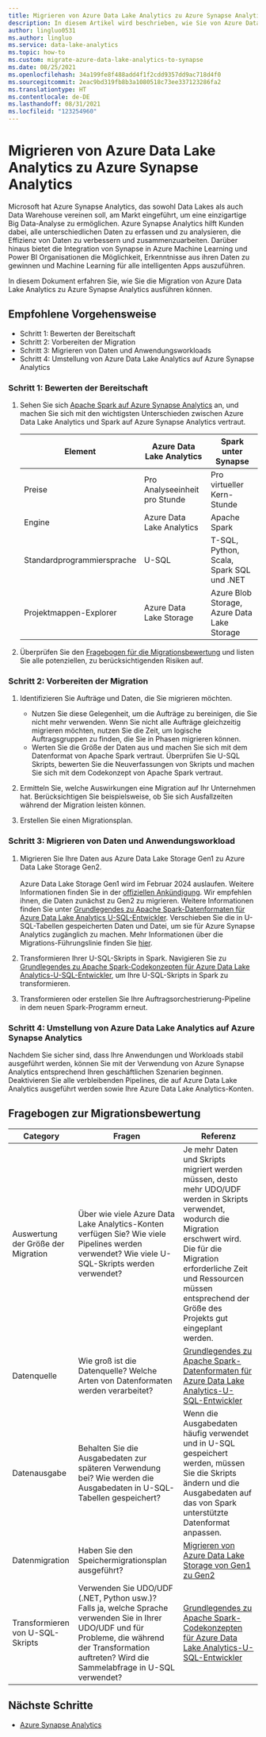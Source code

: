 ```yaml
---
title: Migrieren von Azure Data Lake Analytics zu Azure Synapse Analytics.
description: In diesem Artikel wird beschrieben, wie Sie von Azure Data Lake Analytics zu Azure Synapse Analytics migrieren.
author: lingluo0531
ms.author: lingluo
ms.service: data-lake-analytics
ms.topic: how-to
ms.custom: migrate-azure-data-lake-analytics-to-synapse
ms.date: 08/25/2021
ms.openlocfilehash: 34a199fe8f488add4f1f2cdd9357dd9ac718d4f0
ms.sourcegitcommit: 2eac9bd319fb8b3a1080518c73ee337123286fa2
ms.translationtype: HT
ms.contentlocale: de-DE
ms.lasthandoff: 08/31/2021
ms.locfileid: "123254960"
---
```

# <a name="migrate-azure-data-lake-analytics-to-azure-synapse-analytics"></a>Migrieren von Azure Data Lake Analytics zu Azure Synapse Analytics

Microsoft hat Azure Synapse Analytics, das sowohl Data Lakes als auch Data Warehouse vereinen soll, am Markt eingeführt, um eine einzigartige Big Data-Analyse zu ermöglichen. Azure Synapse Analytics hilft Kunden dabei, alle unterschiedlichen Daten zu erfassen und zu analysieren, die Effizienz von Daten zu verbessern und zusammenzuarbeiten. Darüber hinaus bietet die Integration von Synapse in Azure Machine Learning und Power BI Organisationen die Möglichkeit, Erkenntnisse aus ihren Daten zu gewinnen und Machine Learning für alle intelligenten Apps auszuführen. 

In diesem Dokument erfahren Sie, wie Sie die Migration von Azure Data Lake Analytics zu Azure Synapse Analytics ausführen können. 

## <a name="recommended-approach"></a>Empfohlene Vorgehensweise
- Schritt 1: Bewerten der Bereitschaft
- Schritt 2: Vorbereiten der Migration
- Schritt 3: Migrieren von Daten und Anwendungsworkloads
- Schritt 4: Umstellung von Azure Data Lake Analytics auf Azure Synapse Analytics

### <a name="step-1-assess-readiness"></a>Schritt 1: Bewerten der Bereitschaft

1. Sehen Sie sich [Apache Spark auf Azure Synapse Analytics](../synapse-analytics/spark/apache-spark-overview.md) an, und machen Sie sich mit den wichtigsten Unterschieden zwischen Azure Data Lake Analytics und Spark auf Azure Synapse Analytics vertraut. 

    |Element | Azure Data Lake Analytics | Spark unter Synapse |
    | --- | --- |--- |
    | Preise  |Pro Analyseeinheit pro Stunde |Pro virtueller Kern-Stunde|
    |Engine     |Azure Data Lake Analytics  |Apache Spark
    |Standardprogrammiersprache    |U-SQL   |T-SQL, Python, Scala, Spark SQL und .NET
    |Projektmappen-Explorer   |Azure Data Lake Storage    |Azure Blob Storage, Azure Data Lake Storage

2. Überprüfen Sie den <a href="#questionnaire">Fragebogen für die Migrationsbewertung</a> und listen Sie alle potenziellen, zu berücksichtigenden Risiken auf. 

### <a name="step-2-prepare-to-migrate"></a>Schritt 2: Vorbereiten der Migration

1.  Identifizieren Sie Aufträge und Daten, die Sie migrieren möchten.
    -   Nutzen Sie diese Gelegenheit, um die Aufträge zu bereinigen, die Sie nicht mehr verwenden. Wenn Sie nicht alle Aufträge gleichzeitig migrieren möchten, nutzen Sie die Zeit, um logische Auftragsgruppen zu finden, die Sie in Phasen migrieren können.
    -   Werten Sie die Größe der Daten aus und machen Sie sich mit dem Datenformat von Apache Spark vertraut. Überprüfen Sie U-SQL Skripts, bewerten Sie die Neuverfassungen von Skripts und machen Sie sich mit dem Codekonzept von Apache Spark vertraut.

2.  Ermitteln Sie, welche Auswirkungen eine Migration auf Ihr Unternehmen hat. Berücksichtigen Sie beispielsweise, ob Sie sich Ausfallzeiten während der Migration leisten können.

3.  Erstellen Sie einen Migrationsplan.

### <a name="step-3-migrate-data-and-application-workload"></a>Schritt 3: Migrieren von Daten und Anwendungsworkload

1.  Migrieren Sie Ihre Daten aus Azure Data Lake Storage Gen1 zu Azure Data Lake Storage Gen2. <br></br>
    Azure Data Lake Storage Gen1 wird im Februar 2024 auslaufen. Weitere Informationen finden Sie in der [ offiziellen Ankündigung](https://azure.microsoft.com/updates/action-required-switch-to-azure-data-lake-storage-gen2-by-29-february-2024/). Wir empfehlen ihnen, die Daten zunächst zu Gen2 zu migrieren. Weitere Informationen finden Sie unter [Grundlegendes zu Apache Spark-Datenformaten für Azure Data Lake Analytics U-SQL-Entwickler](understand-spark-data-formats.md). Verschieben Sie die in U-SQL-Tabellen gespeicherten Daten und Datei, um sie für Azure Synapse Analytics zugänglich zu machen.  Mehr Informationen über die Migrations-Führungslinie finden Sie [hier](../storage/blobs/data-lake-storage-migrate-gen1-to-gen2.md). 

2.  Transformieren Ihrer U-SQL-Skripts in Spark. 
    Navigieren Sie zu [Grundlegendes zu Apache Spark-Codekonzepten für Azure Data Lake Analytics-U-SQL-Entwickler](understand-spark-code-concepts.md), um Ihre U-SQL-Skripts in Spark zu transformieren. 

3.  Transformieren oder erstellen Sie Ihre Auftragsorchestrierung-Pipeline in dem neuen Spark-Programm erneut.

### <a name="step-4-cut-over-from-azure-data-lake-analytics-to-azure-synapse-analytics"></a>Schritt 4: Umstellung von Azure Data Lake Analytics auf Azure Synapse Analytics

Nachdem Sie sicher sind, dass Ihre Anwendungen und Workloads stabil ausgeführt werden, können Sie mit der Verwendung von Azure Synapse Analytics entsprechend Ihren geschäftlichen Szenarien beginnen. Deaktivieren Sie alle verbleibenden Pipelines, die auf Azure Data Lake Analytics ausgeführt werden sowie Ihre Azure Data Lake Analytics-Konten.

<a name="questionnaire"></a>
## <a name="questionnaire-for-migration-assessment"></a>Fragebogen zur Migrationsbewertung 

|Category   |Fragen  |Referenz|
| --- | --- |--- |
|Auswertung der Größe der Migration |Über wie viele Azure Data Lake Analytics-Konten verfügen Sie? Wie viele Pipelines werden verwendet? Wie viele U-SQL-Skripts werden verwendet?| Je mehr Daten und Skripts migriert werden müssen, desto mehr UDO/UDF werden in Skripts verwendet, wodurch die Migration erschwert wird. Die für die Migration erforderliche Zeit und Ressourcen müssen entsprechend der Größe des Projekts gut eingeplant werden.|
|Datenquelle |Wie groß ist die Datenquelle? Welche Arten von Datenformaten werden verarbeitet? |[Grundlegendes zu Apache Spark-Datenformaten für Azure Data Lake Analytics-U-SQL-Entwickler](understand-spark-data-formats.md)|
|Datenausgabe |Behalten Sie die Ausgabedaten zur späteren Verwendung bei? Wie werden die Ausgabedaten in U-SQL-Tabellen gespeichert? | Wenn die Ausgabedaten häufig verwendet und in U-SQL gespeichert werden, müssen Sie die Skripts ändern und die Ausgabedaten auf das von Spark unterstützte Datenformat anpassen.|
|Datenmigration |Haben Sie den Speichermigrationsplan ausgeführt? |[Migrieren von Azure Data Lake Storage von Gen1 zu Gen2](../storage/blobs/data-lake-storage-migrate-gen1-to-gen2.md) |
|Transformieren von U-SQL-Skripts|Verwenden Sie UDO/UDF (.NET, Python usw.)? Falls ja, welche Sprache verwenden Sie in Ihrer UDO/UDF und für Probleme, die während der Transformation auftreten? Wird die Sammelabfrage in U-SQL verwendet?|[Grundlegendes zu Apache Spark-Codekonzepten für Azure Data Lake Analytics-U-SQL-Entwickler](understand-spark-code-concepts.md)|

## <a name="next-steps"></a>Nächste Schritte

- [Azure Synapse Analytics](../synapse-analytics/get-started.md)

